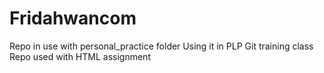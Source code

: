 # Fridahwancom
Repo in use with personal_practice folder
Using it in PLP Git training class
Repo used with HTML assignment
